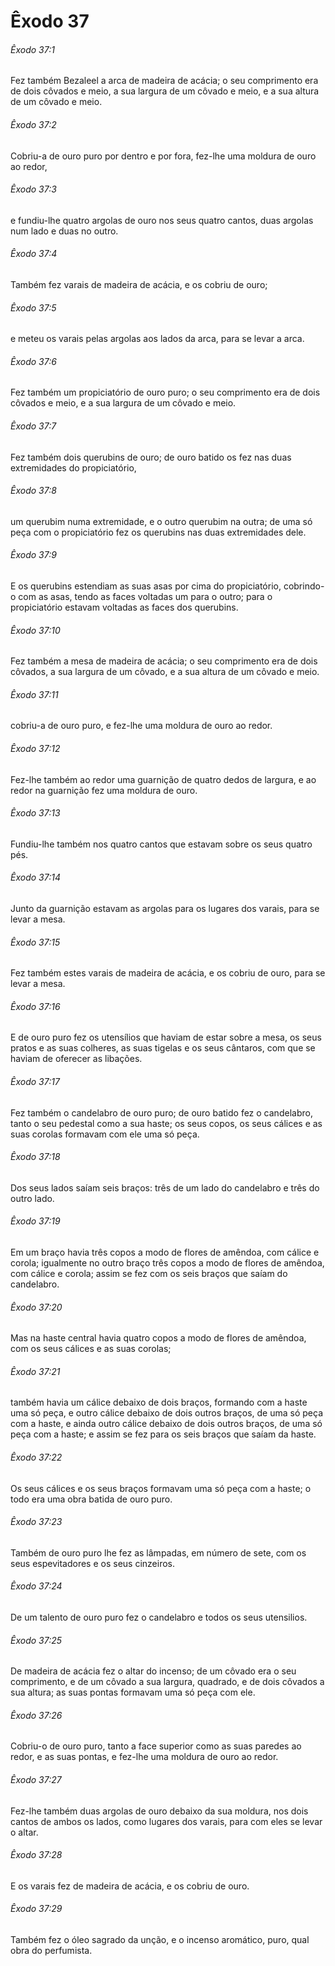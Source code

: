 # Êxodo 37

###### Êxodo 37:1

Fez também Bezaleel a arca de madeira de acácia; o seu comprimento era de dois côvados e meio, a sua largura de um côvado e meio, e a sua altura de um côvado e meio.

###### Êxodo 37:2

Cobriu-a de ouro puro por dentro e por fora, fez-lhe uma moldura de ouro ao redor,

###### Êxodo 37:3

e fundiu-lhe quatro argolas de ouro nos seus quatro cantos, duas argolas num lado e duas no outro.

###### Êxodo 37:4

Também fez varais de madeira de acácia, e os cobriu de ouro;

###### Êxodo 37:5

e meteu os varais pelas argolas aos lados da arca, para se levar a arca.

###### Êxodo 37:6

Fez também um propiciatório de ouro puro; o seu comprimento era de dois côvados e meio, e a sua largura de um côvado e meio.

###### Êxodo 37:7

Fez também dois querubins de ouro; de ouro batido os fez nas duas extremidades do propiciatório,

###### Êxodo 37:8

um querubim numa extremidade, e o outro querubim na outra; de uma só peça com o propiciatório fez os querubins nas duas extremidades dele.

###### Êxodo 37:9

E os querubins estendiam as suas asas por cima do propiciatório, cobrindo-o com as asas, tendo as faces voltadas um para o outro; para o propiciatório estavam voltadas as faces dos querubins.

###### Êxodo 37:10

Fez também a mesa de madeira de acácia; o seu comprimento era de dois côvados, a sua largura de um côvado, e a sua altura de um côvado e meio.

###### Êxodo 37:11

cobriu-a de ouro puro, e fez-lhe uma moldura de ouro ao redor.

###### Êxodo 37:12

Fez-lhe também ao redor uma guarnição de quatro dedos de largura, e ao redor na guarnição fez uma moldura de ouro.

###### Êxodo 37:13

Fundiu-lhe também nos quatro cantos que estavam sobre os seus quatro pés.

###### Êxodo 37:14

Junto da guarnição estavam as argolas para os lugares dos varais, para se levar a mesa.

###### Êxodo 37:15

Fez também estes varais de madeira de acácia, e os cobriu de ouro, para se levar a mesa.

###### Êxodo 37:16

E de ouro puro fez os utensílios que haviam de estar sobre a mesa, os seus pratos e as suas colheres, as suas tigelas e os seus cântaros, com que se haviam de oferecer as libações.

###### Êxodo 37:17

Fez também o candelabro de ouro puro; de ouro batido fez o candelabro, tanto o seu pedestal como a sua haste; os seus copos, os seus cálices e as suas corolas formavam com ele uma só peça.

###### Êxodo 37:18

Dos seus lados saíam seis braços: três de um lado do candelabro e três do outro lado.

###### Êxodo 37:19

Em um braço havia três copos a modo de flores de amêndoa, com cálice e corola; igualmente no outro braço três copos a modo de flores de amêndoa, com cálice e corola; assim se fez com os seis braços que saíam do candelabro.

###### Êxodo 37:20

Mas na haste central havia quatro copos a modo de flores de amêndoa, com os seus cálices e as suas corolas;

###### Êxodo 37:21

também havia um cálice debaixo de dois braços, formando com a haste uma só peça, e outro cálice debaixo de dois outros braços, de uma só peça com a haste, e ainda outro cálice debaixo de dois outros braços, de uma só peça com a haste; e assim se fez para os seis braços que saíam da haste.

###### Êxodo 37:22

Os seus cálices e os seus braços formavam uma só peça com a haste; o todo era uma obra batida de ouro puro.

###### Êxodo 37:23

Também de ouro puro lhe fez as lâmpadas, em número de sete, com os seus espevitadores e os seus cinzeiros.

###### Êxodo 37:24

De um talento de ouro puro fez o candelabro e todos os seus utensilios.

###### Êxodo 37:25

De madeira de acácia fez o altar do incenso; de um côvado era o seu comprimento, e de um côvado a sua largura, quadrado, e de dois côvados a sua altura; as suas pontas formavam uma só peça com ele.

###### Êxodo 37:26

Cobriu-o de ouro puro, tanto a face superior como as suas paredes ao redor, e as suas pontas, e fez-lhe uma moldura de ouro ao redor.

###### Êxodo 37:27

Fez-lhe também duas argolas de ouro debaixo da sua moldura, nos dois cantos de ambos os lados, como lugares dos varais, para com eles se levar o altar.

###### Êxodo 37:28

E os varais fez de madeira de acácia, e os cobriu de ouro.

###### Êxodo 37:29

Também fez o óleo sagrado da unção, e o incenso aromático, puro, qual obra do perfumista.

